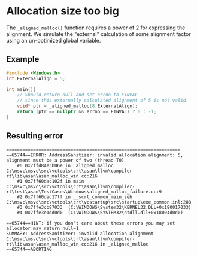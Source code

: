 # Allocation size too big

The `_aligned_malloc()` function requires a power of 2 for expressing the alignment. We simulate the "external" calculation of some alignment factor using an un-optimized global variable.

## Example
```cpp
#include <Windows.h>
int ExternalAlign = 5;

int main(){
    // Should return null and set errno to EINVAL
    // since this externally calculated alignment of 5 is not valid.
    void* ptr = _aligned_malloc(8,ExternalAlign); 
    return (ptr == nullptr && errno == EINVAL) ? 0 : -1;
}

```

## Resulting error
```
=================================================================
==65744==ERROR: AddressSanitizer: invalid allocation alignment: 5, alignment must be a power of two (thread T0)
    #0 0x7ffd84e3b06e in _aligned_malloc C:\msvc\msvc\src\vctools\crt\asan\llvm\compiler-rt\lib\asan\asan_malloc_win.cc:216
    #1 0x7ff60dac102f in main C:\msvc\msvc\src\vctools\crt\asan\llvm\compiler-rt\test\asan\TestCases\Windows\aligned_malloc_failure.cc:9
    #2 0x7ff60dac17ff in __scrt_common_main_seh C:\msvc\msvc\src\vctools\crt\vcstartup\src\startup\exe_common.inl:288
    #3 0x7ffe3cb87033  (C:\WINDOWS\System32\KERNEL32.DLL+0x180017033)
    #4 0x7ffe3e1dd0d0  (C:\WINDOWS\SYSTEM32\ntdll.dll+0x18004d0d0)

==65744==HINT: if you don't care about these errors you may set allocator_may_return_null=1
SUMMARY: AddressSanitizer: invalid-allocation-alignment C:\msvc\msvc\src\vctools\crt\asan\llvm\compiler-rt\lib\asan\asan_malloc_win.cc:216 in _aligned_malloc
==65744==ABORTING
```